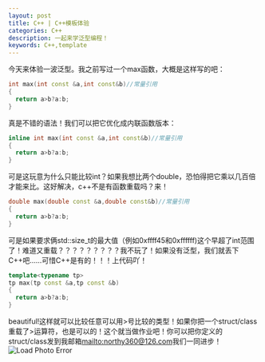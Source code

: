 ```yaml
---
layout: post
title: C++ | C++模板体验
categories: C++
description: 一起来学泛型编程！
keywords: C++,template
---
```

今天来体验一波泛型。我之前写过一个max函数，大概是这样写的吧：
```cpp
int max(int const &a,int const&b)//常量引用
{
  return a>b?a:b;
}
```
真是不错的语法！我们可以把它优化成内联函数版本：
```cpp
inline int max(int const &a,int const&b)//常量引用
{
  return a>b?a:b;
}
```
可是这玩意为什么只能比较int？如果我想比两个double，恐怕得把它乘以几百倍才能来比。这好解决，c++不是有函数重载吗？来！
```cpp
double max(double const &a,double const&b)//常量引用
{
  return a>b?a:b;
}
```
可是如果要求俩std::size_t的最大值（例如0xffff45和0xffffff)这个早超了int范围了！难道又重载？？？？？？？？？我不玩了！如果没有泛型，我们就丢下C++吧……可惜C++是有的！！！上代码吖！
```cpp
template<typename tp>
tp max(tp const &a,tp const &b)
{
  return a>b?a:b;
}
```
beautiful!这样就可以比较任意可以用>号比较的类型！如果你把一个struct/class重载了>运算符，也是可以的！这个就当做作业吧！你可以把你定义的struct/class发到我邮箱<mailto:northy360@126.com>我们一同进步！<br>
![Load Photo Error](https://s2.ax1x.com/2020/02/17/3CMkIx.jpg)
